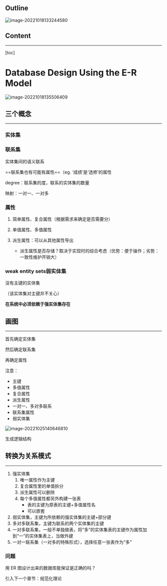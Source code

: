 ## Outline

![image-20221018133244580](https://wangleidetuchuang.oss-cn-beijing.aliyuncs.com/img/image-20221018133244580.png)

## Content

---

[toc]

# Database Design Using the E-R Model

![image-20221018135506409](https://wangleidetuchuang.oss-cn-beijing.aliyuncs.com/img/image-20221018135506409.png)

## 三个概念

---

### 实体集



### 联系集

实体集间的语义联系

==联系集也有可能有属性==（eg. ‘成绩’是‘选修’的属性

degree：联系集的度，联系的实体集的数量

映射：一对一、一对多

### 属性

1. 简单属性、复合属性（根据需求来确定是否需要分）

2. 单值属性、多值属性
3. 派生属性：可以从其他属性导出
   - 派生属性是否存储？取决于实现时的综合考虑（优势：便于操作；劣势：一致性维护开销大）

### weak entity sets弱实体集

没有主键的实体集

（该实体集对主键并不关心）

**在系统中必须依赖于强实体集存在**

## 画图

---

首先确定实体集

然后确定联系集

再确定属性

注意：

- 主键
- 多值属性
- 复合属性
- 派生属性
- 一对一、多对多联系
- 联系集属性
- 弱实体集

![image-20221025140646810](https://wangleidetuchuang.oss-cn-beijing.aliyuncs.com/img/image-20221025140646810.png)





生成逻辑结构

## 转换为关系模式

------

1. 强实体集
   1. 唯一属性作为主键
   2. 复合属性里的单值拆分
   3. 派生属性可以删除
   4. 每个多值属性都另外构建一张表
      - 表的主键为原表的主键+多值属性名
      - 可以嵌套
2. 弱实体集，主键为所依赖的强实体集的主键+部分键
3. 多对多联系集，主键为联系的两个实体集的主键
4. 一对多联系集，一般不单独做表，将“多”的实体集表的主键作为属性加到“一”的实体集表上，当做外键
5. 一对一联系集（一对多的特殊形式），选择任意一张表作为“多”

### 问题

用 ER 图设计出来的数据库能保证是正确的吗？

引入下一个章节：规范化理论